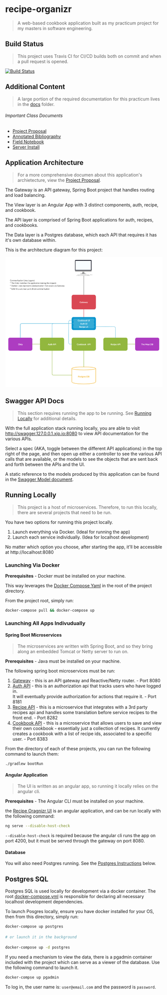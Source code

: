 # recipe-organizr
>A web-based cookbook application built as my practicum project for my masters in software engineering.

## Build Status
> This project uses Travis CI for CI/CD builds both on commit and when a pull request is opened.

[![Build Status](https://travis-ci.org/Bwvolleyball/recipe-organizr.svg?branch=master)](https://travis-ci.org/Bwvolleyball/recipe-organizr)

## Additional Content
> A large portion of the required documentation for this practicum lives in the [docs](./docs) folder.

###### Important Class Documents
* [Project Proposal](./docs/PROJECT_PROPOSAL.md)
* [Annotated Bibliography](./docs/Annotated_Bibliography.pdf)
* [Field Notebook](./docs/FIELD_NOTEBOOK.md)
* [Server Install](./docs/SERVER_INSTALL.md)

## Application Architecture
> For a more comprehensive documen about this application's archietecture, view the [Project Proposal](./docs/PROJECT_PROPOSAL.md).

The Gateway is an API gateway, Spring Boot project that handles routing and load balancing.

The View layer is an Angular App with 3 distinct components, auth, recipe, and cookbook.

The API layer is comprised of Spring Boot applications for auth, recipes, and cookbooks.

The Data layer is a Postgres database, which each API that requires it has it's own database within.

This is the architecture diagram for this project:

![Application Architecture](./docs/images/Recipe_Organizr_Architecture.png)

## Swagger API Docs
> This section requires running the app to be running.  See [Running Locally](#running-locally) for additional details.

With the full application stack running locally, you are able to visit http://swagger.127.0.0.1.xip.io:8080
to view API documentation for the various APIs.

Select a spec (AKA, toggle between the different API applications) in the top right of the page, and then
open up either a controller to see the various API calls that are available, or the models to see the objects
that are sent back and forth between the APIs and the UI.

A static reference to the models produced by this application can be found in the [Swagger Model document](./docs/SWAGGER_MODELS.md).

## Running Locally
> This project is a host of microservices.  Therefore, to run this locally, there are several projects that need to be run.

You have two options for running this project locally.
1. Launch everything via Docker. (Ideal for running the app)
2. Launch each service individually. (Idea for localhost development)

No matter which option you choose, after starting the app, it'll be accessible at http://localhost:8080

### Launching Via Docker

**Prerequisites** - Docker must be installed on your machine.

This way leverages the [Docker Compose Yaml](./docker-compose.yml) in the root of the project directory.

From the project root, simply run:

```bash
docker-compose pull && docker-compose up
```

### Launching All Apps Indivudually

#### Spring Boot Microservices
> The microservices are written with Spring Boot, and so they bring along an embedded Tomcat or Netty server to run on.

**Prerequisites** - Java must be installed on your machine.

The following spring boot microservices must be run:

1. [Gateway](./gateway) - this is an API gateway and Reactive/Netty router. - Port 8080
2. [Auth API](./auth-api) - this is an authorization api that tracks users who have logged in.  
It will eventually provide authorization for actions that require it. - Port 8181
3. [Recipe API](./recipe-api) - this is a microservice that integrates with a 3rd party recipes api 
and handles some translation before service recipes to the front end. - Port 8282
4. [Cookbook API](./cookbook-api) - this is a microservice that allows users to save and view their own cookbook - 
essentially just a collection of recipes.  It currently creates a cookbook with a list of recipe ids, associated to 
a specific user. - Port 8383

From the directory of each of these projects, you can run the following command to launch them:

```bash
./gradlew bootRun
```

#### Angular Application
> The UI is written as an angular app, so running it locally relies on the angular cli.

**Prerequisites** - The Angular CLI must be installed on your machine.

the [Recipe Oragnizr UI](./recipe-organizr-ui) is an angular application, and can be run locally with the following command:

```bash
ng serve --disable-host-check
```

`--disable-host-check` is required because the angular cli runs the app on port 4200, but it must be served through the gateway on port 8080.

#### Database

You will also need Postgres running.  See the [Postgres Instructions](#Postgres-SQL) below.

## Postgres SQL

Postgres SQL is used locally for development via a docker container.  The root [docker-compose.yml](docker-compose.yml) is responsible for declaring all necessary localhost development dependencies.

To launch Posgres locally, ensure you have docker installed for your OS, then from this directory, simply run:
```bash
docker-compose up postgres

# or launch it in the background

docker-compose up -d postgres
```

If you need a mechanism to view the data, there is a pgadmin container included with the project which can serve as a viewer of the database.
Use the following command to launch it.
```bash
docker-compse up pgadmin
```
To log in, the user name is: `user@email.com` and the password is `password`.

